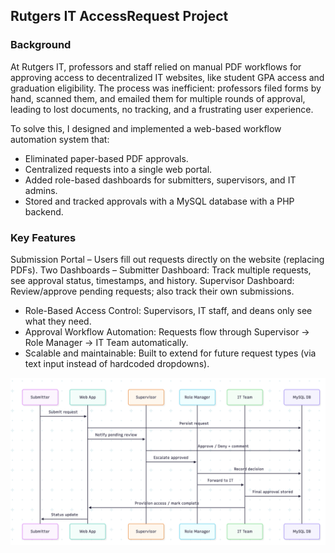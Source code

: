 ## Rutgers IT AccessRequest Project

### Background
At Rutgers IT, professors and staff relied on manual PDF workflows for approving access to decentralized IT websites, like student GPA access and graduation eligibility. The process was inefficient: professors filed forms by hand, scanned them, and emailed them for multiple rounds of approval, leading to lost documents, no tracking, and a frustrating user experience.

To solve this, I designed and implemented a web-based workflow automation system that:
- Eliminated paper-based PDF approvals.
- Centralized requests into a single web portal.
- Added role-based dashboards for submitters, supervisors, and IT admins.
- Stored and tracked approvals with a MySQL database with a PHP backend.

### Key Features
Submission Portal – Users fill out requests directly on the website (replacing PDFs).
Two Dashboards –
Submitter Dashboard: Track multiple requests, see approval status, timestamps, and history.
Supervisor Dashboard: Review/approve pending requests; also track their own submissions.

- Role-Based Access Control: Supervisors, IT staff, and deans only see what they need.
- Approval Workflow Automation: Requests flow through Supervisor → Role Manager → IT Team automatically.
- Scalable and maintainable: Built to extend for future request types (via text input instead of hardcoded dropdowns).

![Sequence Diagram HLD](https://github.com/launeg/Rutgers_Demo/blob/main/SequenceDiagramRutgersHLD.png)



